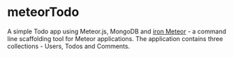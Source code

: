 # meteorTodo
A simple Todo app using Meteor.js, MongoDB and <a href="https://github.com/iron-meteor/iron-cli" target="_blank">iron Meteor</a> - a command line scaffolding tool for Meteor applications.
The application contains three collections - Users, Todos and Comments.

